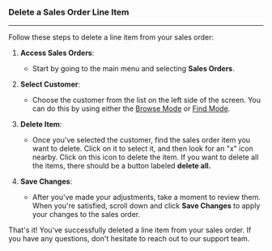 ### Delete a Sales Order Line Item
___________________________________
Follow these steps to delete a line item from your sales order:

1. **Access Sales Orders**:
    
    - Start by going to the main menu and selecting **Sales Orders**.
2. **Select Customer**:
    
    - Choose the customer from the list on the left side of the screen. You can do this by using either the [Browse Mode](https://github.com/Fx-Professional-Services/HorizonDocs/blob/main/Horizon%20User%20Guide/Searching%20on%20Horizon/Browse%20Mode.md) or [Find Mode](https://github.com/Fx-Professional-Services/HorizonDocs/blob/main/Horizon%20User%20Guide/VIII.%20Searching%20on%20Horizon/Find%20Mode.md).
3. **Delete Item**:
    
    - Once you've selected the customer, find the sales order item you want to delete. Click on it to select it, and then look for an "x" icon nearby. Click on this icon to delete the item. If you want to delete all the items, there should be a button labeled **delete all.**
4. **Save Changes**:
    
    - After you've made your adjustments, take a moment to review them. When you're satisfied, scroll down and click **Save Changes** to apply your changes to the sales order.

That's it! You've successfully deleted a line item from your sales order. If you have any questions, don't hesitate to reach out to our support team. 